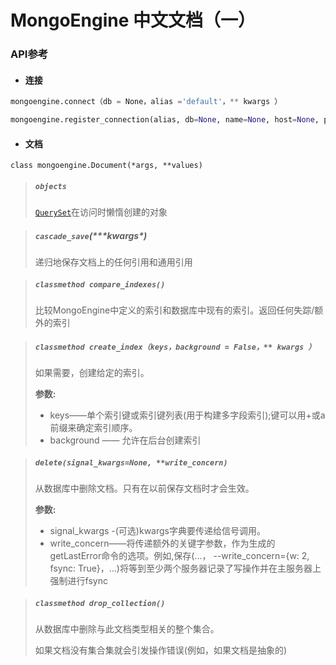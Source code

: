 

# MongoEngine 中文文档（一）

### API参考

- #### 连接

```python
mongoengine.connect（db = None，alias ='default'，** kwargs ）
```



```python
mongoengine.register_connection(alias, db=None, name=None, host=None, port=None, read_preference=Primary(), username=None, password=None, authentication_source=None, authentication_mechanism=None, **kwargs)
```

- #### 文档

```
class mongoengine.Document(*args, **values)
```

> ##### `objects`
>
> [`QuerySet`](http://docs.mongoengine.org/apireference.html#mongoengine.queryset.QuerySet)在访问时懒惰创建的对象 

> #####  `cascade_save`(**\*kwargs*) 
>
> 递归地保存文档上的任何引用和通用引用

> ##### `classmethod compare_indexes()`
>
> 比较MongoEngine中定义的索引和数据库中现有的索引。返回任何失踪/额外的索引



> ##### `classmethod create_index（keys，background = False，** kwargs ）`
>
> 如果需要，创建给定的索引。
>
> **参数:**
>
>    - keys——单个索引键或索引键列表(用于构建多字段索引);键可以用+或a前缀来确定索引顺序。
>    - background  —— 允许在后台创建索引

> ##### `delete(signal_kwargs=None, **write_concern)`
>
> 从数据库中删除文档。只有在以前保存文档时才会生效。
>
>
> **参数:**
>
> - signal_kwargs -(可选)kwargs字典要传递给信号调用。
> - write_concern——将传递额外的关键字参数，作为生成的getLastError命令的选项。例如,保存(…， --write_concern={w: 2, fsync: True}，…)将等到至少两个服务器记录了写操作并在主服务器上强制进行fsync



> ##### `classmethod drop_collection()` 
>
> 从数据库中删除与此文档类型相关的整个集合。
>
>
> 如果文档没有集合集就会引发操作错误(例如，如果文档是抽象的)